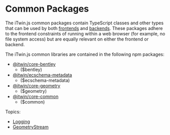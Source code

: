 # Common Packages

The iTwin.js common packages contain TypeScript classes and other types that can be used by both [frontends](../frontend/index.md) and [backends](../backend/index.md).
These packages adhere to the frontend constraints of running within a web browser (for example, no file system access) but are equally relevant on either the frontend or backend.

The iTwin.js common libraries are contained in the following npm packages:

- [@itwin/core-bentley](https://www.npmjs.com/package/@itwin/core-bentley)
  - ($bentley)
- [@itwin/ecschema-metadata](https://www.npmjs.com/package/@itwin/ecschema-metadata)
  - ($ecschema-metadata)
- [@itwin/core-geometry](https://www.npmjs.com/package/@itwin/core-geometry)
  - ($geometry)
- [@itwin/core-common](https://www.npmjs.com/package/@itwin/core-common)
  - ($common)

Topics:

- [Logging](./Logging)
- [GeometryStream](./GeometryStream.md)
